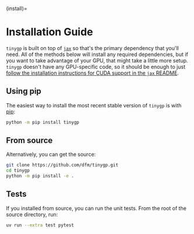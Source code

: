 (install)=

# Installation Guide

`tinygp` is built on top of [`jax`](https://github.com/google/jax) so that's the
primary dependency that you'll need. All of the methods below will install any
required dependencies, but if you want to take advantage of your GPU, that might
take a little more setup. `tinygp` doesn't have any GPU-specific code, so it
should be enough to just [follow the installation instructions for CUDA support
in the `jax` README](https://github.com/google/jax/#installation).

## Using pip

The easiest way to install the most recent stable version of `tinygp` is
with [pip](https://pip.pypa.io):

```bash
python -m pip install tinygp
```

## From source

Alternatively, you can get the source:

```bash
git clone https://github.com/dfm/tinygp.git
cd tinygp
python -m pip install -e .
```

## Tests

If you installed from source, you can run the unit tests. From the root of the
source directory, run:

```bash
uv run --extra test pytest
```

